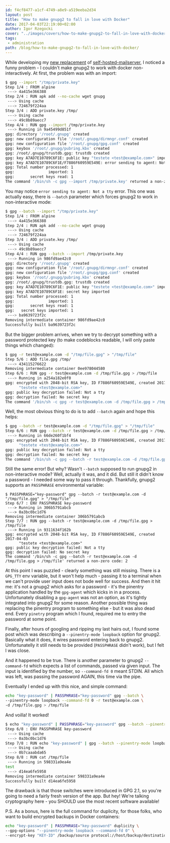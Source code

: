 ```yaml
---
id: f4cf8477-a1cf-4749-a8e9-a519eeba2d34
layout: post
title: "How to make gnupg2 to fall in love with Docker"
date: 2017-04-03T22:19:00+02:00
author: Igor Rzegocki
cover: "../images/covers/how-to-make-gnupg2-to-fall-in-love-with-docker.png"
tags:
 - administration
path: /blog/how-to-make-gnupg2-to-fall-in-love-with-docker/
---
```


While developing my [new replacement](https://www.github.com/wombatapp) of [self-hosted-mailserver](https://github.com/ajgon/self-hosted-mailserver),
I noticed a funny problem - I couldn't make gnupg2 to work
with docker non-interactively. At first, the problem was with an import:

```bash
$ gpg --import "/tmp/private.key"
Step 1/4 : FROM alpine
 ---> 4a415e366388
Step 2/4 : RUN apk add --no-cache wget gnupg
 ---> Using cache
 ---> 724679f224aa
Step 3/4 : ADD private.key /tmp/
 ---> Using cache
 ---> 49c8b89aecc7
Step 4/4 : RUN gpg --import /tmp/private.key
 ---> Running in 9a45499d851f
gpg: directory '/root/.gnupg' created
gpg: new configuration file '/root/.gnupg/dirmngr.conf' created
gpg: new configuration file '/root/.gnupg/gpg.conf' created
gpg: keybox '/root/.gnupg/pubring.kbx' created
gpg: /root/.gnupg/trustdb.gpg: trustdb created
gpg: key A7AD7E10789C6F1E: public key "testete <test@example.com>" imported
gpg: key A7AD7E10789C6F1E/F7886F60959E549E: error sending to agent: Not a tty
gpg: Total number processed: 1
gpg:               imported: 1
gpg:       secret keys read: 1
The command '/bin/sh -c gpg --import /tmp/private.key' returned a non-zero code: 2
```

You may notice `error sending to agent: Not a tty` error. This one was actually easy, there is `--batch` parameter
which forces gnupg2 to work in non-interactive mode:

```bash
$ gpg --batch --import "/tmp/private.key"
Step 1/4 : FROM alpine
 ---> 4a415e366388
Step 2/4 : RUN apk add --no-cache wget gnupg
 ---> Using cache
 ---> 724679f224aa
Step 3/4 : ADD private.key /tmp/
 ---> Using cache
 ---> 49c8b89aecc7
Step 4/4 : RUN gpg --batch --import /tmp/private.key
 ---> Running in 986fd9ae42c0
gpg: directory '/root/.gnupg' created
gpg: new configuration file '/root/.gnupg/dirmngr.conf' created
gpg: new configuration file '/root/.gnupg/gpg.conf' created
gpg: keybox '/root/.gnupg/pubring.kbx' created
gpg: /root/.gnupg/trustdb.gpg: trustdb created
gpg: key A7AD7E10789C6F1E: public key "testete <test@example.com>" imported
gpg: key A7AD7E10789C6F1E: secret key imported
gpg: Total number processed: 1
gpg:               imported: 1
gpg:       secret keys read: 1
gpg:   secret keys imported: 1
 ---> ba9639723f2c
Removing intermediate container 986fd9ae42c0
Successfully built ba9639723f2c
```

But the bigger problem arrives, when we try to decrypt something with a password protected key
(to make codeblocks readable, I will only paste things which changed):

```bash
$ gpg -r test@example.com -d "/tmp/file.gpg" > "/tmp/file"
Step 5/6 : ADD file.gpg /tmp/
 ---> 434115276622
Removing intermediate container 0ee978044580
Step 6/6 : RUN gpg -r test@example.com -d /tmp/file.gpg > /tmp/file
 ---> Running in a254a182e0f0
gpg: encrypted with 2048-bit RSA key, ID F7886F60959E549E, created 2017-04-03
      "testete <test@example.com>"
gpg: public key decryption failed: Not a tty
gpg: decryption failed: No secret key
The command '/bin/sh -c gpg -r test@example.com -d /tmp/file.gpg > /tmp/file' returned a non-zero code: 2
```

Well, the most obvious thing to do is to add `--batch` again and hope this helps:

```bash
$ gpg --batch -r test@example.com -d "/tmp/file.gpg" > "/tmp/file"
Step 6/6 : RUN gpg --batch -r test@example.com -d /tmp/file.gpg > /tmp/file
 ---> Running in 66de260f1bf4
gpg: encrypted with 2048-bit RSA key, ID F7886F60959E549E, created 2017-04-03
      "testete <test@example.com>"
gpg: public key decryption failed: Not a tty
gpg: decryption failed: No secret key
The command '/bin/sh -c gpg --batch -r test@example.com -d /tmp/file.gpg > /tmp/file' returned a non-zero code: 2
```

Still the same error! But why? Wasn't `--batch` supposed to run gnupg2 in non-interactive mode? Well,
actually it was, and it did. But still it didn't know a password - I needed some way to pass it through. Thankfully,
gnupg2 supports an `PASSPHRASE` environmental variable:

```
$ PASSPHRASE="key-password" gpg --batch -r test@example.com -d "/tmp/file.gpg" > "/tmp/file"
Step 6/7 : ENV PASSPHRASE key-password
 ---> Running in 306b5791abcb
 ---> 0a3bc0bc1d76
Removing intermediate container 306b5791abcb
Step 7/7 : RUN gpg --batch -r test@example.com -d /tmp/file.gpg > /tmp/file
 ---> Running in 9311634f162b
gpg: encrypted with 2048-bit RSA key, ID F7886F60959E549E, created 2017-04-03
      "testete <test@example.com>"
gpg: public key decryption failed: Not a tty
gpg: decryption failed: No secret key
The command '/bin/sh -c gpg --batch -r test@example.com -d /tmp/file.gpg > /tmp/file' returned a non-zero code: 2
```

At this point I was puzzled - clearly something was still missing. There is a `GPG_TTY` env variable, but it won't
help much - passing it to a terminal when we can't provide user input does not bode well for success. And then it
hit me: it's not a gnupg2 which asks for a password - it's the pinentry application handled by the `gpg-agent` which
kicks in in a process. Unfortunately disabling a `gpg-agent` was not an option, as it's tightly integrated into
gnupg2 for some reason. Another possible thing was replacing the pinentry program to something else - but it was also
dead end. Every `pinetry` program which I found, required me to entry the password at some point.

Finally, after hours of googling and ripping my last hairs out, I found some post which was describing a
`--pinentry-mode loopback` option for gnupg2. Basically what it does, it wires password entering back to gnupg2.
Unfortunatelly it still needs to be provided (`PASSPHRASE` didn't work), but I felt I was close.

And it happened to be true. There is another parameter to gnupg2 `--command-fd` which expects a list of commands,
passed via given input. The input is identified by the number, so `--command-fd 0` meant STDIN. All which was left,
was passing the password AGAIN, this time via the pipe.

Eventually I ended up with this nice, and simple command:

```bash
echo "key-password" | PASSPHRASE="key-password" gpg --batch \
--pinentry-mode loopback --command-fd 0 -r test@example.com \
-d /tmp/file.gpg > /tmp/file
```

And voilla! It worked!

```bash
$ echo "key-password" | PASSPHRASE="key-password" gpg --batch --pinentry-mode loopback --command-fd 0 -r test@example.com -d "/tmp/file.gpg" > "/tmp/file"
Step 6/8 : ENV PASSPHRASE key-password
 ---> Using cache
 ---> 0a3bc0bc1d76
Step 7/8 : RUN echo "key-password" | gpg --batch --pinentry-mode loopback --command-fd 0 -r test@example.com -d /tmp/file.gpg > /tmp/file
 ---> Using cache
 ---> 0b7caaabda65
Step 8/8 : RUN cat /tmp/file
 ---> Running in 598331a9ea4e
test
 ---> d14ea6fe5958
Removing intermediate container 598331a9ea4e
Successfully built d14ea6fe5958
```

The drawback is that those switches were introduced in GPG 2.1, so you're going to need a fairly fresh version of
the app. But hey! We're talking cryptography here - you SHOULD use the most recent software available!

P.S. As a bonus, here is the full command for duplicity, for those folks, who want to build encrypted backups
in Docker containers:

```bash
echo "key-password" | PASSPHRASE="key-password" duplicity \
--gpg-options "--pinentry-mode loopback --command-fd 0" \
--encrypt-key "KEY-ID" /backup/source protocol://host/backup/destination
```
